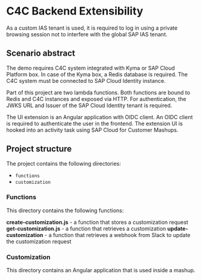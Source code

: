 # C4C Backend Extensibility

As a custom IAS tenant is used, it is required to log in using a private browsing session not to interfere with the global SAP IAS tenant.

## Scenario abstract

The demo requires C4C system integrated with Kyma or SAP Cloud Platform box. In case of the Kyma box, a Redis database is required. The C4C system must be connected to SAP Cloud Identity instance.

Part of this project are two lambda functions. Both functions are bound to Redis and C4C instances and exposed via HTTP. For authentication, the JWKS URL and Issuer of the SAP Cloud Identity tenant is required.

The UI extension is an Angular application with OIDC client. An OIDC client is required to authenticate the user in the frontend. The extension UI is hooked into an activity task using SAP Cloud for Customer Mashups.

## Project structure

The project contains the following directories:
- `functions`
- `customization`

### Functions

This directory contains the following functions:

**create-customization.js** - a function that stores a customization request
**get-customization.js** - a function that retrieves a customization
**update-customization** - a function that retrieves a webhook from Slack to update the customization request

### Customization

This directory contains an Angular application that is used inside a mashup.
